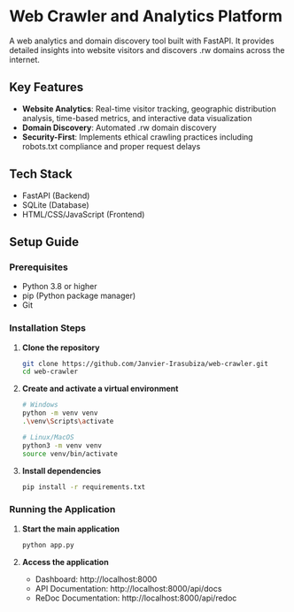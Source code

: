 # Web Crawler and Analytics Platform

A web analytics and domain discovery tool built with FastAPI. It provides detailed insights into website visitors and discovers .rw domains across the internet.

## Key Features

- **Website Analytics**: Real-time visitor tracking, geographic distribution analysis, time-based metrics, and interactive data visualization
- **Domain Discovery**: Automated .rw domain discovery
- **Security-First**: Implements ethical crawling practices including robots.txt compliance and proper request delays

## Tech Stack

- FastAPI (Backend)
- SQLite (Database)
- HTML/CSS/JavaScript (Frontend)

## Setup Guide

### Prerequisites

- Python 3.8 or higher
- pip (Python package manager)
- Git

### Installation Steps

1. **Clone the repository**
   ```bash
   git clone https://github.com/Janvier-Irasubiza/web-crawler.git
   cd web-crawler
   ```

2. **Create and activate a virtual environment**
   ```bash
   # Windows
   python -m venv venv
   .\venv\Scripts\activate

   # Linux/MacOS
   python3 -m venv venv
   source venv/bin/activate
   ```

3. **Install dependencies**
   ```bash
   pip install -r requirements.txt
   ```

### Running the Application

1. **Start the main application**
   ```bash
   python app.py
   ```

2. **Access the application**
   - Dashboard: http://localhost:8000
   - API Documentation: http://localhost:8000/api/docs
   - ReDoc Documentation: http://localhost:8000/api/redoc
